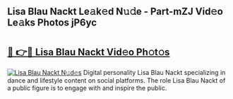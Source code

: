 ## Lisa Blau Nackt Le𝚊k𝚎d N𝚞𝚍e - Part-mZJ Vid𝚎o Le𝚊ks Photos jP6yc

# <h2><a href="http://fb45yv8.evod.top/?m=Lisa+Blau+Nackt">🔗 👉🔴 Lisa Blau Nackt Vid𝚎o Ph𝚘t𝚘s</a></h2>

[![Lisa Blau Nackt N𝚞d𝚎s](https://i.imgur.com/8V9OHl7.gif)](http://fb45yv8.evod.top/?m=Lisa+Blau+Nackt)
Digital personality Lisa Blau Nackt specializing in dance and lifestyle content on social platforms. The role Lisa Blau Nackt of a public figure is to engage with and inspire the public. 
